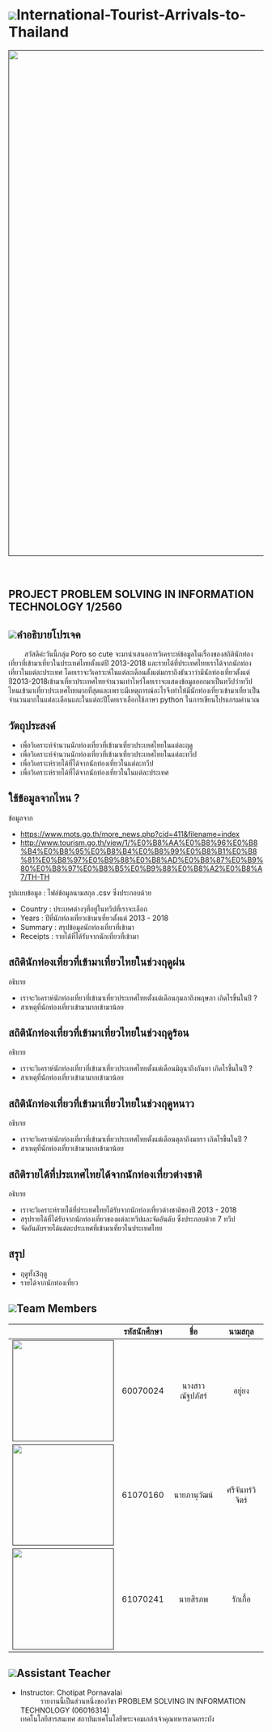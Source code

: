 # ![](/img/tr3.png)International-Tourist-Arrivals-to-Thailand
<a href=""><img src="img/travel.PNG" width="1000px"></a><br>
 <br>&nbsp;&nbsp;&nbsp;&nbsp;&nbsp;&nbsp;&nbsp;&nbsp;&nbsp;&nbsp;&nbsp;&nbsp;&nbsp;&nbsp;&nbsp;&nbsp;&nbsp;&nbsp;&nbsp;&nbsp;&nbsp;&nbsp;&nbsp;&nbsp;&nbsp;&nbsp;&nbsp;&nbsp;&nbsp;&nbsp;&nbsp;&nbsp;&nbsp;&nbsp;&nbsp;&nbsp;&nbsp;&nbsp;&nbsp;&nbsp;<h2>PROJECT PROBLEM SOLVING IN INFORMATION TECHNOLOGY 1/2560</h2>

## ![](/img/house.png)คำอธิบายโปรเจค
&nbsp;&nbsp;&nbsp;&nbsp;&nbsp;&nbsp;&nbsp;&nbsp;สวัสดีค่ะวันนี้กลุ่ม Poro so cute จะมานำเสนอการวิเคราะห์ข้อมูลในเรื่องของสถิตินักท่องเที่ยวที่เข้ามาเที่ยวในประเทศไทยตั้งแต่ปี 2013-2018 และรายได้ที่ประเทศไทยเราได้จากนักท่องเที่ยวในแต่ละประเทศ โดยเราจะวิเคราะห์ในแต่ละเดือนตั้งแต่มกราถึงธันวาว่ามีนักท่องเที่ยวตั้งแต่ปี2013-2018เข้ามาเที่ยวประเทศไทยจำนวนเท่าไหร่โดยเราจะแสดงข้อมูลออกมาเป็นทวีปว่าทวีปไหนเข้ามาเที่ยวประเทศไทยมากที่สุดและเพราะมีเหตุการณ์อะไรจึงทำให้มีนักท่องเที่ยวเข้ามาเที่ยวเป็นจำนวนมากในแต่ละเดือนและในแต่ละปีโดยเราเลือกใช้ภาษา python ในการเขียนโปรแกรมคำนวณ

## วัตถุประสงค์
- เพื่อวิเคราะห์จำนวนนักท่องเที่ยวที่เข้ามาเที่ยวประเทศไทยในแต่ละฤดู
- เพื่อวิเคราะห์จำนวนนักท่องเที่ยวที่เข้ามาเที่ยวประเทศไทยในแต่ละทวีป
- เพื่อวิเคราะห์รายได้ที่ได้จากนักท่องเที่ยวในแต่ละทวีป
- เพื่อวิเคราะห์รายได้ที่ได้จากนักท่องเที่ยวในในแต่ละประเทศ

## ใช้ข้อมูลจากไหน ?
ข้อมูลจาก
- https://www.mots.go.th/more_news.php?cid=411&filename=index
- http://www.tourism.go.th/view/1/%E0%B8%AA%E0%B8%96%E0%B8%B4%E0%B8%95%E0%B8%B4%E0%B8%99%E0%B8%B1%E0%B8%81%E0%B8%97%E0%B9%88%E0%B8%AD%E0%B8%87%E0%B9%80%E0%B8%97%E0%B8%B5%E0%B9%88%E0%B8%A2%E0%B8%A7/TH-TH

รูปแบบข้อมูล : ไฟล์ข้อมูลนามสกุล .csv ซึ่งประกอบด้วย
- Country : ประเทศต่างๆที่อยู่ในทวีปที่เราจะเลือก
- Years : ปีที่นักท่องเที่ยวเข้ามาเที่ยวตั้งแต่ 2013 - 2018
- Summary : สรุปข้อมูลนักท่องเที่ยวที่เข้ามา
- Receipts : รายได้ที่ได้รับจากนักเที่ยวที่เข้ามา

## สถิตินักท่องเที่ยวที่เข้ามาเที่ยวไทยในช่วงฤดูฝน
อธิบาย
- เราจะวิเคราห์นักท่องเที่ยวที่เข้ามาเที่ยวประเทศไทยตั้งแต่เดือนกุมภาถึงพฤษภา
เกิดไรขึ้นในปี ?
- สาเหตุที่นักท่องเที่ยวเข้ามามากเข้ามาน้อย

## สถิตินักท่องเที่ยวที่เข้ามาเที่ยวไทยในช่วงฤดูร้อน
อธิบาย
- เราจะวิเคราห์นักท่องเที่ยวที่เข้ามาเที่ยวประเทศไทยตั้งแต่เดือนมิถุนาถึงกันยา
เกิดไรขึ้นในปี ?
- สาเหตุที่นักท่องเที่ยวเข้ามามากเข้ามาน้อย

## สถิตินักท่องเที่ยวที่เข้ามาเที่ยวไทยในช่วงฤดูหนาว
อธิบาย
- เราจะวิเคราห์นักท่องเที่ยวที่เข้ามาเที่ยวประเทศไทยตั้งแต่เดือนตุลาถึงมกรา
เกิดไรขึ้นในปี ?
- สาเหตุที่นักท่องเที่ยวเข้ามามากเข้ามาน้อย

## สถิติรายได้ที่ประเทศไทยได้จากนักท่องเที่ยวต่างชาติ
อธิบาย
- เราจะวิเคราะห์รายได้ที่ประเทศไทยได้รับจากนักท่องเที่ยวต่างชาติของปี 2013 - 2018
- สรุปรายได้ที่ได้รับจากนักท่องเที่ยวของแต่ละทวีปและจัดอันดับ ซึ่งประกอบด้วย 7 ทวีป
- จัดอันดับรายได้แต่ละประเทศที่เข้ามาเที่ยวในประเทศไทย

## สรุป
- ฤดูทั้ง3ฤดู
- รายได้จากนักท่องเที่ยว

## ![](/img/collaboration.png)Team Members
| | รหัสนักศึกษา        | ชื่อ | นามสกุล |
|:-:| :-------------: |:----------:|:--------:|
| <a href=""><img src="img/group3.jpg" width="200px"></a> | 60070024    | นางสาวณัฐปภัสร์ | อยู่ยง |
| <a href=""><img src="img/group1.jpg" width="200px"></a> | 61070160    | นายภานุวัฒน์ | ศรีจันทร์วิจิตร์ |
| <a href=""><img src="img/group2.jpg" width="200px"></a> | 61070241    | นายสิรภพ | รักเกื้อ |

## ![](/img/administrator.png)Assistant Teacher
- Instructor: Chotipat Pornavalai
<br>&nbsp;&nbsp;&nbsp;&nbsp;&nbsp;&nbsp;&nbsp;&nbsp;&nbsp;&nbsp;รายงานนี้เป็นส่วนหนึ่งของวิชา PROBLEM SOLVING IN INFORMATION TECHNOLOGY (06016314)
<br>เทคโนโลยีสารสนเทศ สถาบันเทคโนโลยีพระจอมเกล้าเจ้าคุณทหารลาดกระบัง
